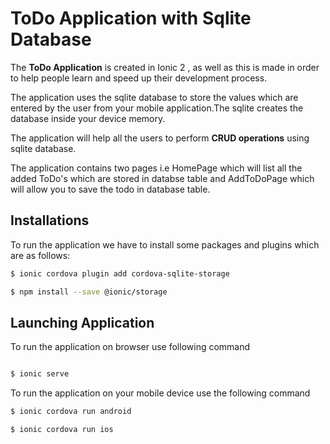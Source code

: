 # ToDo Application with Sqlite Database

The **ToDo Application** is created in Ionic 2 , as well as this is made in order to help people learn and speed up their development process.

The application uses the sqlite database to store the values which are entered by the user from your mobile application.The sqlite creates the database inside your device memory.

The application will help all the users to perform **CRUD operations** using sqlite database.

The application contains two pages i.e HomePage which will list all the added ToDo's which are stored in databse table  and AddToDoPage which will allow you to save the todo in database table.

## Installations

To run the application we have to install some packages and plugins which are as follows:

``` sh
$ ionic cordova plugin add cordova-sqlite-storage

```
``` sh
$ npm install --save @ionic/storage
```

## Launching Application

To run the application on browser use following command

```sh

$ ionic serve
```

To run the application on your mobile device use the following command
```sh
$ ionic cordova run android
```

```sh
$ ionic cordova run ios
